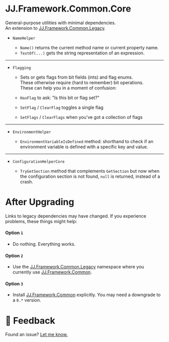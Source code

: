 ﻿JJ.Framework.Common.Core
========================

General-purpose utilities with minimal dependencies.  
An extension to [JJ.Framework.Common.Legacy](https://www.nuget.org/packages/JJ.Framework.Common.Legacy).

- `NameHelper`

    - `Name()` returns the current method name or current property name.
    - `TextOf(...)` gets the string representation of an expression.

-----


- `Flagging`

    - Sets or gets flags from bit fields (ints) and flag enums.  
    These otherwise require (hard to remember) bit operations.  
    These can help you in a moment of confusion:  

    - `HasFlag` to ask: "Is this bit or flag set?"  
    - `SetFlag` / `ClearFlag` toggles a single flag  
    - `SetFlags` / `ClearFlags` when you've got a collection of flags  

-----

- `EnvironmentHelper`

    - `EnvironmentVariableIsDefined` method: shorthand to check if an environment variable is defined with a specific key and value.

-----

- `ConfigurationHelperCore`

    - `TryGetSection` method that complements `GetSection` but now when the configuration section is not found, `null` is returned, instead of a crash.

After Upgrading
===============

Links to legacy dependencies may have changed. If you experience problems, these things might help:

#### Option `1`
- Do nothing. Everything works.
#### Option `2`
- Use the [JJ.Framework.Common.Legacy](https://www.nuget.org/packages/JJ.Framework.Common.Legacy) namespace where you currently use [JJ.Framework.Common](https://www.nuget.org/packages/JJ.Framework.Common/0.250.3184).
#### Option `3`
- Install [JJ.Framework.Common](https://www.nuget.org/packages/JJ.Framework.Common/0.250.3184) explicitly. You may need a downgrade to a `0.*` version.


💬 Feedback
============

Found an issue? [Let me know.](https://jjvanzon.github.io/#-how-to-reach-me)